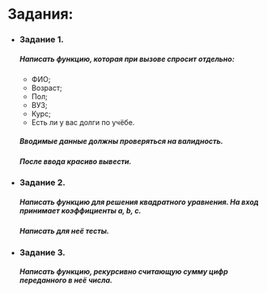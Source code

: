 # Задания:
* ### Задание 1.
  ##### Написать функцию, которая при вызове спросит отдельно:
  * ФИО;
  * Возраст;
  * Пол;
  * ВУЗ;
  * Курс;
  * Есть ли у вас долги по учёбе.
  ##### Вводимые данные должны проверяться на валидность.
  ##### После ввода красиво вывести.
* ### Задание 2.
  ##### Написать функцию для решения квадратного уравнения. На вход принимает коэффициенты *a, b, c*.
  ##### Написать для неё тесты.
* ### Задание 3.
  ##### Написать функцию, рекурсивно считающую сумму цифр переданного в неё числа.  